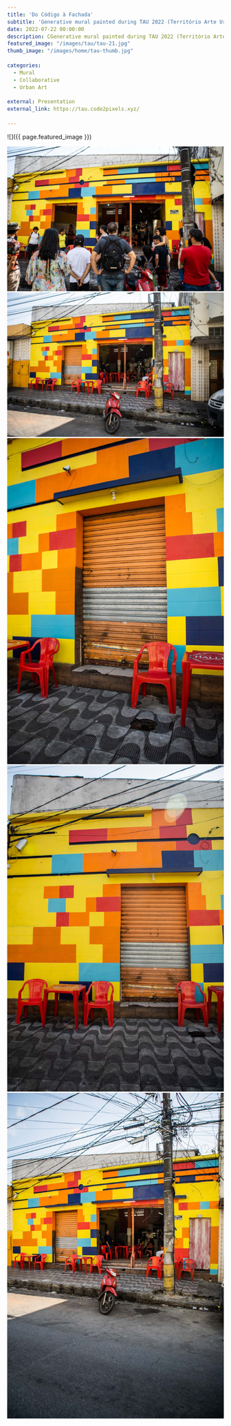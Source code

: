 ```yaml
---
title: 'Do Código à Fachada'
subtitle: 'Generative mural painted during TAU 2022 (Território Arte Urbana) in Belo Horizonte'
date: 2022-07-22 00:00:00
description: CGenerative mural painted during TAU 2022 (Território Arte Urbana) in Belo Horizonte. 
featured_image: "/images/tau/tau-21.jpg"
thumb_image: "/images/home/tau-thumb.jpg"

categories:
  - Mural
  - Collaborative
  - Urban Art

external: Presentation
external_link: https://tau.code2pixels.xyz/

---
```


![]({{ page.featured_image }})

<div class="gallery" data-columns="2">
	<img src="/images/tau/tau-01.jpg" title="Bar da Rita - 31/07/2022 - Photo by Luiza Palhares">
	<img src="/images/tau/tau-22.jpg" title="Bar da Rita - 31/07/2022 - Photo by Luiza Palhares">
</div>

<div class="gallery" data-columns="1">
	<img src="/images/tau/tau-19.jpg" title="Bar da Rita - 31/07/2022 - Photo by Luiza Palhares">
</div>

<div class="gallery" data-columns="2">
	<img src="/images/tau/tau-20.jpg" title="Bar da Rita - 31/07/2022 - Photo by Luiza Palhares">
	<img src="/images/tau/tau-23.jpg" title="Bar da Rita - 31/07/2022 - Photo by Luiza Palhares">
</div>
